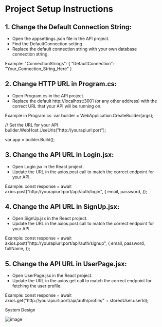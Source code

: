 ﻿# Project Setup Instructions

## 1. Change the Default Connection String:
- Open the appsettings.json file in the API project.
- Find the DefaultConnection setting.
- Replace the default connection string with your own database connection string.

Example:
"ConnectionStrings": {
  "DefaultConnection": "Your_Connection_String_Here"
}

## 2. Change HTTP URL in Program.cs:
- Open Program.cs in the API project.
- Replace the default http://localhost:3001 (or any other address) with the correct URL that your API will be running on.

Example in Program.cs:
var builder = WebApplication.CreateBuilder(args);

// Set the URL for your API
builder.WebHost.UseUrls("http://yourapiurl:port");

var app = builder.Build();

## 3. Change the API URL in Login.jsx:
- Open Login.jsx in the React project.
- Update the URL in the axios.post call to match the correct endpoint for your API.

Example:
const response = await axios.post("http://yourapiurl:port/api/auth/login", {
  email,
  password,
});

## 4. Change the API URL in SignUp.jsx:
- Open SignUp.jsx in the React project.
- Update the URL in the axios.post call to match the correct endpoint for your API.

Example:
const response = await axios.post("http://yourapiurl:port/api/auth/signup", {
  email,
  password,
  fullName,
});

## 5. Change the API URL in UserPage.jsx:
- Open UserPage.jsx in the React project.
- Update the URL in the axios.get call to match the correct endpoint for fetching the user profile.

Example:
const response = await axios.get("http://yourapiurl:port/api/auth/profile/" + storedUser.userId);


System Design

![image](https://github.com/user-attachments/assets/cf262fb6-f3fd-4fcd-b2ad-09815b9a8dec)

